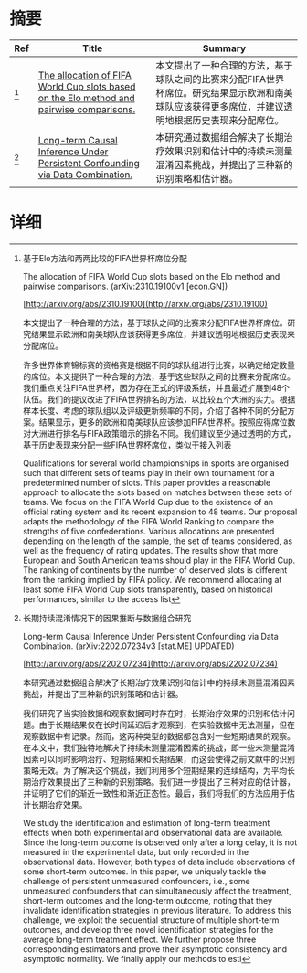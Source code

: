 # 摘要

| Ref | Title | Summary |
| --- | --- | --- |
| [^1] | [The allocation of FIFA World Cup slots based on the Elo method and pairwise comparisons.](http://arxiv.org/abs/2310.19100) | 本文提出了一种合理的方法，基于球队之间的比赛来分配FIFA世界杯席位。研究结果显示欧洲和南美球队应该获得更多席位，并建议透明地根据历史表现来分配席位。 |
| [^2] | [Long-term Causal Inference Under Persistent Confounding via Data Combination.](http://arxiv.org/abs/2202.07234) | 本研究通过数据组合解决了长期治疗效果识别和估计中的持续未测量混淆因素挑战，并提出了三种新的识别策略和估计器。 |

# 详细

[^1]: 基于Elo方法和两两比较的FIFA世界杯席位分配

    The allocation of FIFA World Cup slots based on the Elo method and pairwise comparisons. (arXiv:2310.19100v1 [econ.GN])

    [http://arxiv.org/abs/2310.19100](http://arxiv.org/abs/2310.19100)

    本文提出了一种合理的方法，基于球队之间的比赛来分配FIFA世界杯席位。研究结果显示欧洲和南美球队应该获得更多席位，并建议透明地根据历史表现来分配席位。

    

    许多世界体育锦标赛的资格赛是根据不同的球队组进行比赛，以确定给定数量的席位。本文提供了一种合理的方法，基于这些球队之间的比赛来分配席位。我们重点关注FIFA世界杯，因为存在正式的评级系统，并且最近扩展到48个队伍。我们的提议改进了FIFA世界排名的方法，以比较五个大洲的实力。根据样本长度、考虑的球队组以及评级更新频率的不同，介绍了各种不同的分配方案。结果显示，更多的欧洲和南美球队应该参加FIFA世界杯。按照应得席位数对大洲进行排名与FIFA政策暗示的排名不同。我们建议至少通过透明的方式，基于历史表现来分配一些FIFA世界杯席位，类似于接入列表

    Qualifications for several world championships in sports are organised such that different sets of teams play in their own tournament for a predetermined number of slots. This paper provides a reasonable approach to allocate the slots based on matches between these sets of teams. We focus on the FIFA World Cup due to the existence of an official rating system and its recent expansion to 48 teams. Our proposal adapts the methodology of the FIFA World Ranking to compare the strengths of five confederations. Various allocations are presented depending on the length of the sample, the set of teams considered, as well as the frequency of rating updates. The results show that more European and South American teams should play in the FIFA World Cup. The ranking of continents by the number of deserved slots is different from the ranking implied by FIFA policy. We recommend allocating at least some FIFA World Cup slots transparently, based on historical performances, similar to the access list 
    
[^2]: 长期持续混淆情况下的因果推断与数据组合研究

    Long-term Causal Inference Under Persistent Confounding via Data Combination. (arXiv:2202.07234v3 [stat.ME] UPDATED)

    [http://arxiv.org/abs/2202.07234](http://arxiv.org/abs/2202.07234)

    本研究通过数据组合解决了长期治疗效果识别和估计中的持续未测量混淆因素挑战，并提出了三种新的识别策略和估计器。

    

    我们研究了当实验数据和观察数据同时存在时，长期治疗效果的识别和估计问题。由于长期结果仅在长时间延迟后才观察到，在实验数据中无法测量，但在观察数据中有记录。然而，这两种类型的数据都包含对一些短期结果的观察。在本文中，我们独特地解决了持续未测量混淆因素的挑战，即一些未测量混淆因素可以同时影响治疗、短期结果和长期结果，而这会使得之前文献中的识别策略无效。为了解决这个挑战，我们利用多个短期结果的连续结构，为平均长期治疗效果提出了三种新的识别策略。我们进一步提出了三种对应的估计器，并证明了它们的渐近一致性和渐近正态性。最后，我们将我们的方法应用于估计长期治疗效果。

    We study the identification and estimation of long-term treatment effects when both experimental and observational data are available. Since the long-term outcome is observed only after a long delay, it is not measured in the experimental data, but only recorded in the observational data. However, both types of data include observations of some short-term outcomes. In this paper, we uniquely tackle the challenge of persistent unmeasured confounders, i.e., some unmeasured confounders that can simultaneously affect the treatment, short-term outcomes and the long-term outcome, noting that they invalidate identification strategies in previous literature. To address this challenge, we exploit the sequential structure of multiple short-term outcomes, and develop three novel identification strategies for the average long-term treatment effect. We further propose three corresponding estimators and prove their asymptotic consistency and asymptotic normality. We finally apply our methods to esti
    

